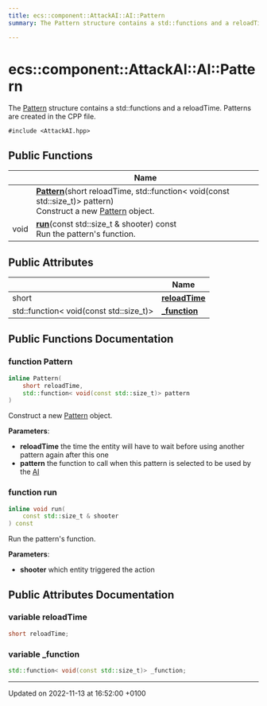 ```yaml
---
title: ecs::component::AttackAI::AI::Pattern
summary: The Pattern structure contains a std::functions and a reloadTime. Patterns are created in the CPP file. 

---
```


# ecs::component::AttackAI::AI::Pattern



The [Pattern]() structure contains a std::functions and a reloadTime. Patterns are created in the CPP file. 


`#include <AttackAI.hpp>`

## Public Functions

|                | Name           |
| -------------- | -------------- |
| | **[Pattern](Classes/structecs_1_1component_1_1_attack_a_i_1_1_a_i_1_1_pattern.md#function-pattern)**(short reloadTime, std::function< void(const std::size_t)> pattern)<br>Construct a new [Pattern](Classes/structecs_1_1component_1_1_attack_a_i_1_1_a_i_1_1_pattern.md) object.  |
| void | **[run](Classes/structecs_1_1component_1_1_attack_a_i_1_1_a_i_1_1_pattern.md#function-run)**(const std::size_t & shooter) const<br>Run the pattern's function.  |

## Public Attributes

|                | Name           |
| -------------- | -------------- |
| short | **[reloadTime](Classes/structecs_1_1component_1_1_attack_a_i_1_1_a_i_1_1_pattern.md#variable-reloadtime)**  |
| std::function< void(const std::size_t)> | **[_function](Classes/structecs_1_1component_1_1_attack_a_i_1_1_a_i_1_1_pattern.md#variable--function)**  |

## Public Functions Documentation

### function Pattern

```cpp
inline Pattern(
    short reloadTime,
    std::function< void(const std::size_t)> pattern
)
```

Construct a new [Pattern](Classes/structecs_1_1component_1_1_attack_a_i_1_1_a_i_1_1_pattern.md) object. 

**Parameters**: 

  * **reloadTime** the time the entity will have to wait before using another pattern again after this one 
  * **pattern** the function to call when this pattern is selected to be used by the [AI](Classes/structecs_1_1component_1_1_attack_a_i_1_1_a_i.md)


### function run

```cpp
inline void run(
    const std::size_t & shooter
) const
```

Run the pattern's function. 

**Parameters**: 

  * **shooter** which entity triggered the action 


## Public Attributes Documentation

### variable reloadTime

```cpp
short reloadTime;
```


### variable _function

```cpp
std::function< void(const std::size_t)> _function;
```


-------------------------------

Updated on 2022-11-13 at 16:52:00 +0100